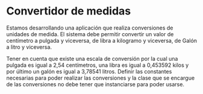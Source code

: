 # Convertidor de medidas

Estamos desarrollando una aplicación que realiza conversiones de unidades de medida. El sistema debe permitir convertir un valor de centímetro a pulgada y viceversa, de libra a kilogramo y viceversa, de Galón a litro y viceversa.

Tener en cuenta que existe una escala de conversión por la cual una pulgada es igual a 2,54 centímetros, una libra es igual a 0,453592 kilos y por último un galón es igual a 3,78541 litros. Definir las constantes necesarias para poder realizar las conversiones y la clase que se encargue de las conversiones no debe tener que instanciarse para poder usarse.